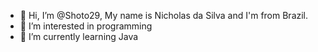- 👋 Hi, I’m @Shoto29, My name is Nicholas da Silva and I'm from Brazil.
- 👀 I’m interested in programming
- 🌱 I’m currently learning Java

